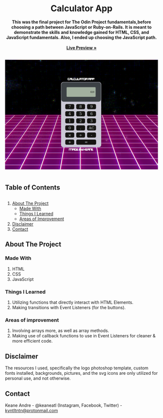 <p align="center">
  <h1 align="center">Calculator App</h1>
  <p align="center">
    <strong>This was the final project for The Odin Project fundamentals,before choosing a path between JavaScript or Ruby-on-Rails. It is meant to demonstrate the skills and knowledge gained for HTML, CSS, and JavaScript fundamentals. Also, I ended up choosing the JavaScript path.</strong>
     <br /><br />
    <a href="https://keaneatl.github.io/calculator/" target="_blank"><strong>Live Preview »</strong></a>
    <br /><br />
  </p>
</p>

<a href="https://keaneatl.github.io/calculator/" target="_blank"><img src="images/livepreview.png" alt="Calculator App Live Preview"></a>

<h2 style="display: inline-block">Table of Contents</h2>
<ol>
  <li>
    <a href="#about-the-project">About The Project</a>
    <ul>
      <li><a href="#made-with">Made With</a></li>
      <li><a href="#things-i-learned">Things I Learned</a></li>
      <li><a href="#areas-of-improvement">Areas of Improvement</a></li>
    </ul>
  </li>

  <li><a href="#disclaimer">Disclaimer</a></li>
  <li><a href="#contact">Contact</a></li>
</ol>

## About The Project
### Made With
1. HTML
2. CSS
3. JavaScript

### Things I Learned
1. Utilizing functions that directly interact with HTML Elements.
2. Making transitions with Event Listeners (for the buttons).

### Areas of improvement
1. Involving arrays more, as well as array methods.
2. Making use of callback functions to use in Event Listeners for cleaner & more efficient code.

## Disclaimer
The resources I used, specifically the logo photoshop template, custom fonts installed, backgrounds, pictures, and the svg icons are only utilized for personal use, and not otherwise. 

## Contact
Keane Andre - @keaneatl (Instagram, Facebook, Twitter) - <a href="mailto:kyntltntn@protonmail.com">kyntltntn@protonmail.com</a>


